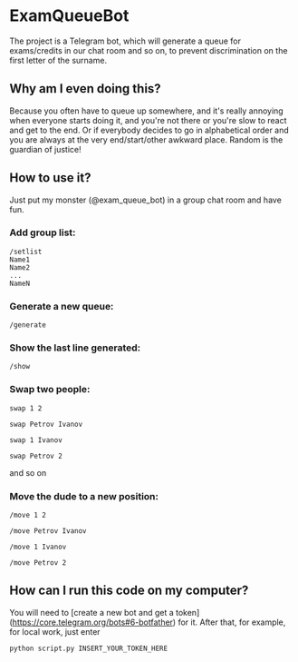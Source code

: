 ﻿# ExamQueueBot

The project is a Telegram bot, which will generate a queue for exams/credits in our chat room and so on, to prevent discrimination on the first letter of the surname.

## Why am I even doing this?

Because you often have to queue up somewhere, and it's really annoying when everyone starts doing it, and you're not there or you're slow to react and get to the end. Or if everybody decides to go in alphabetical order and you are always at the very end/start/other awkward place. 
Random is the guardian of justice!

## How to use it?

Just put my monster (@exam_queue_bot) in a group chat room and have fun.

### Add group list:
```
/setlist
Name1
Name2
...
NameN
```
### Generate a new queue:
```/generate```

### Show the last line generated:
```/show```

### Swap two people:
```swap 1 2```

```swap Petrov Ivanov```

```swap 1 Ivanov```

```swap Petrov 2```

and so on

### Move the dude to a new position:
```/move 1 2```

```/move Petrov Ivanov```

```/move 1 Ivanov```

```/move Petrov 2```

## How can I run this code on my computer?
You will need to [create a new bot and get a token] (https://core.telegram.org/bots#6-botfather) for it. After that, for example, for local work, just enter 

```python script.py INSERT_YOUR_TOKEN_HERE```
